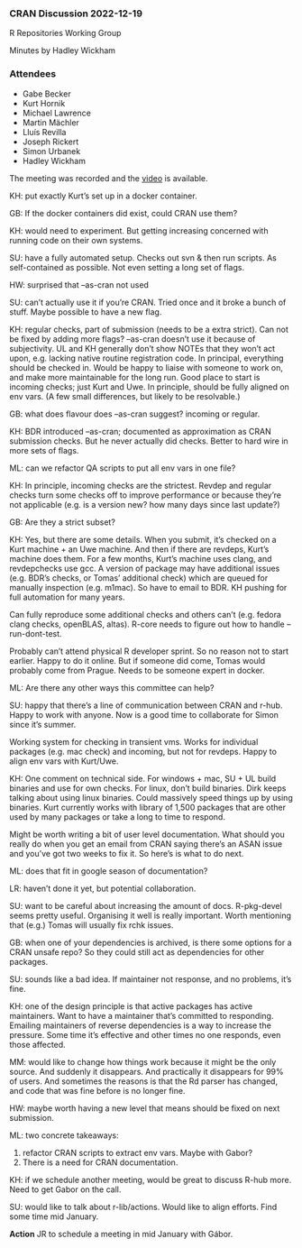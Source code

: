 ### CRAN Discussion 2022-12-19
R Repositories Working Group

Minutes by Hadley Wickham

### Attendees

* Gabe Becker
* Kurt Hornik
* Michael Lawrence
* Martin Mächler
* Lluís Revilla
* Joseph Rickert
* Simon Urbanek
* Hadley Wickham

The meeting was recorded and the [video](https://positpbc.zoom.us/rec/share/-akNiLDeojiiFAwlH4rrlWOu5ASfQdE4RgvA82LJ2dvMlE_5d7txlMYymSV0SpU.wIluZcAvxqSjObVM?startTime=1671473061000) is available.

KH: put exactly Kurt’s set up in a docker container. 

GB: If the docker containers did exist, could CRAN use them? 

KH: would need to experiment. But getting increasing concerned with running code on their own systems.

SU: have a fully automated setup. Checks out svn & then run scripts. As self-contained as possible. Not even setting a long set of flags.

HW: surprised that –as-cran not used

SU: can’t actually use it if you’re CRAN.  Tried once and it broke a bunch of stuff. Maybe possible to have a new flag.

KH: regular checks, part of submission (needs to be a extra strict). Can not be fixed by adding more flags? –as-cran doesn’t use it because of subjectivity. UL and KH generally don’t show NOTEs that they won’t act upon, e.g. lacking native routine registration code. In principal, everything should be checked in. Would be happy to liaise with someone to work on, and make more maintainable for the long run. Good place to start is incoming checks; just Kurt and Uwe. In principle, should be fully aligned on env vars. (A few small differences, but likely to be resolvable.)

GB: what does flavour does –as-cran suggest? incoming or regular.

KH: BDR introduced –as-cran; documented as approximation as CRAN submission checks. But he never actually did checks. Better to hard wire in more sets of flags.

ML: can we refactor QA scripts to put all env vars in one file?

KH: In principle, incoming checks are the strictest. Revdep and regular checks turn some checks off to improve performance or because they’re not applicable (e.g. is a version new? how many days since last update?)

GB: Are they a strict subset?

KH: Yes, but there are some details. When you submit, it’s checked on a Kurt machine + an Uwe machine. And then if there are revdeps, Kurt’s machine does them. For a few months, Kurt’s machine uses clang, and revdepchecks use gcc. A version of package may have additional issues (e.g. BDR’s checks, or Tomas’ additional check) which are queued for manually inspection (e.g. m1mac). So have to email to BDR. KH pushing for full automation for many years. 

Can fully reproduce some additional checks and others can’t (e.g. fedora clang checks, openBLAS, altas). R-core needs to figure out how to handle –run-dont-test.

Probably can’t attend physical R developer sprint. So no reason not to start earlier. Happy to do it online. But if someone did come, Tomas would probably come from Prague. Needs to be someone expert in docker.

ML: Are there any other ways this committee can help?

SU: happy that there’s a line of communication between CRAN and r-hub. Happy to work with anyone. Now is a good time to collaborate for Simon since it’s summer.

Working system for checking in transient vms. Works for individual packages (e.g. mac check) and incoming, but not for revdeps. Happy to align env vars with Kurt/Uwe.

KH: One comment on technical side. For windows + mac, SU + UL build binaries and use for own checks. For linux, don’t build binaries. Dirk keeps talking about using linux binaries. Could massively speed things up by using binaries. Kurt currently works with library of 1,500 packages that are other used by many packages or take a long to time to respond.

Might be worth writing a bit of user level documentation. What should you really do when you get an email from CRAN saying there’s an ASAN issue and you’ve got two weeks to fix it. So here’s is what to do next.

ML: does that fit in google season of documentation?

LR: haven’t done it yet, but potential collaboration.

SU: want to be careful about increasing the amount of docs. R-pkg-devel seems pretty useful. Organising it well is really important. Worth mentioning that (e.g.) Tomas will usually fix rchk issues.

GB: when one of your dependencies is archived, is there some options for a CRAN unsafe repo? So they could still act as dependencies for other packages.

SU: sounds like a bad idea. If maintainer not response, and no problems, it’s fine. 

KH: one of the design principle is that active packages has active maintainers. Want to have a maintainer that’s committed to responding. Emailing maintainers of reverse dependencies is a way to increase the pressure. Some time it’s effective and other times no one responds, even those affected.

MM: would like to change how things work because it might be the only source. And suddenly it disappears. And practically it disappears for 99% of users. And sometimes the reasons is that the Rd parser has changed, and code that was fine before is no longer fine. 

HW: maybe worth having a new level that means should be fixed on next submission.

ML: two concrete takeaways:

1. refactor CRAN scripts to extract env vars. Maybe with Gabor?
2. There is a need for CRAN documentation.

KH: if we schedule another meeting, would be great to discuss R-hub more. Need to get Gabor on the call.

SU: would like to talk about r-lib/actions. Would like to align efforts. Find some time mid January.

**Action** JR to schedule a meeting in mid January with Gábor.
